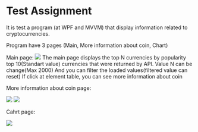 # Test Assignment

It is test a program (at WPF and MVVM) that display information related to cryptocurrencies. 

Program have 3 pages (Main, More information about coin, Chart)

Main page:
<img src="Test-Assignment/ImageForReadMe/Скриншот_21-02-2023_03.07.17.png" >
The main page displays the top N currencies by popularity top 10(Standart value) currencies that were returned by API.
Value N can be change(Max 2000) 
And you can filter the loaded values(filtered value can reset)
If click at element table, you can see more information about coin


More information about coin page:

<img src="Test-Assignment/ImageForReadMe/Скриншот_21-02-2023_03.07.30.png" >

<img src="Test-Assignment/ImageForReadMe/Скриншот_21-02-2023_03.19.50.png" >

Cahrt page:

<img src="Test-Assignment/ImageForReadMe/Скриншот_21-02-2023_03.20.03.png" >
